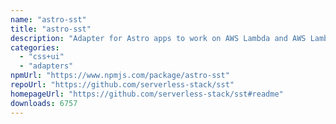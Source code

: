 ```yaml
---
name: "astro-sst"
title: "astro-sst"
description: "Adapter for Astro apps to work on AWS Lambda and AWS Lambda@Edge."
categories:
  - "css+ui"
  - "adapters"
npmUrl: "https://www.npmjs.com/package/astro-sst"
repoUrl: "https://github.com/serverless-stack/sst"
homepageUrl: "https://github.com/serverless-stack/sst#readme"
downloads: 6757
---
```

